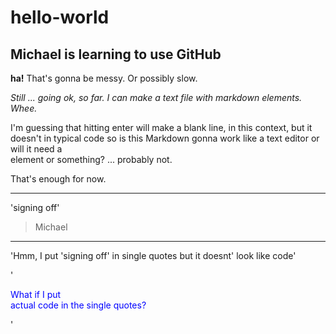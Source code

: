 # hello-world
## Michael is learning to use GitHub

**ha!** That's gonna be messy.  Or possibly slow.  

*Still ... going ok, so far. I can make a text file with markdown elements. Whee.*

I'm guessing that hitting enter will make a blank line, in this context, but it doesn't in typical code so is this Markdown gonna work like a text editor or will it need a <br> element or something?  ... probably not.

That's enough for now.

---
'signing off'
> Michael
---

'Hmm, I put 'signing off' in single quotes but it doesnt' look like code'

'<div style="color: blue;">
  <p>What if I put<br>
    actual code in the single quotes?
  </p>
</div>'
